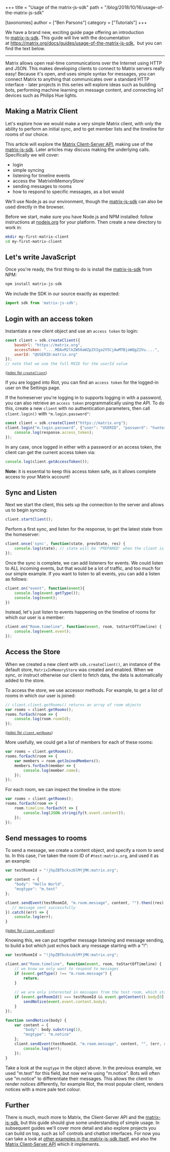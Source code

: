 +++
title = "Usage of the matrix-js-sdk"
path = "/blog/2018/10/16/usage-of-the-matrix-js-sdk"

[taxonomies]
author = ["Ben Parsons"]
category = ["Tutorials"]
+++

We have a brand new, exciting guide page offering an introduction to <a href="https://github.com/matrix-org/matrix-js-sdk">matrix-js-sdk</a>. This guide will live with the documentation at <a href="/docs/guides/usage-of-the-matrix-js-sdk">https://matrix.org/docs/guides/usage-of-the-matrix-js-sdk</a>,  but you can find the text below.

<hr />

Matrix allows open real-time communications over the Internet using HTTP and JSON. This makes developing clients to connect to Matrix servers really easy! Because it's open, and uses simple syntax for messages, you can connect Matrix to anything that communicates over a standard HTTP interface - later projects in this series will explore ideas such as building bots, performing machine learning on message content, and connecting IoT devices such as Philips Hue lights.

## Making a Matrix Client

Let's explore how we would make a very simple Matrix client, with only the ability to perform an initial sync, and to get member lists and the timeline for rooms of our choice.

This article will explore the <a href="/docs/spec/client_server/latest.html">Matrix Client-Server API</a>, making use of the <a href="https://github.com/matrix-org/matrix-js-sdk/">matrix-js-sdk</a>. Later articles may discuss making the underlying calls. Specifically we will cover:
<ul>
  <li>login</li>
  <li>simple syncing</li>
  <li>listening for timeline events</li>
  <li>access the `MatrixInMemoryStore`</li>
  <li>sending messages to rooms</li>
  <li>how to respond to specific messages, as a bot would</li>
</ul>
We'll use Node.js as our environment, though the <a href="https://github.com/matrix-org/matrix-js-sdk/">matrix-js-sdk</a> can also be used directly in the browser.

Before we start, make sure you have Node.js and NPM installed: follow instructions at <a href="https://nodejs.org/">nodejs.org</a> for your platform. Then create a new directory to work in:

```sh
mkdir my-first-matrix-client
cd my-first-matrix-client
```

## Let's write JavaScript

Once you're ready, the first thing to do is install the <a href="https://github.com/matrix-org/matrix-js-sdk/">matrix-js-sdk</a> from NPM:

```sh
npm install matrix-js-sdk
```

We include the SDK in our source exactly as expected:

```js
import sdk from 'matrix-js-sdk';
```

## Login with an access token

Instantiate a new client object and use an `access token` to login:

```js
const client = sdk.createClient({
    baseUrl: "https://matrix.org",
    accessToken: "....MDAxM2lkZW50aWZpZXIga2V5CjAwMTBjaWQgZ2Vu....",
    userId: "@USERID:matrix.org"
});
// note that we use the full MXID for the userId value
```

<small>(<a href="http://matrix-org.github.io/matrix-js-sdk/0.11.1/global.html#createClient">jsdoc for `createClient`</a>)</small>

If you are logged into Riot, you can find an `access token` for the logged-in user on the Settings page.

If the homeserver you're logging in to supports logging in with a password, you can also retrieve an `access token` programmatically using the API. To do this, create a new `client` with no authentication parameters, then call `client.login()` with `"m.login.password"`:

```js
const client = sdk.createClient("https://matrix.org");
client.login("m.login.password", {"user": "USERID", "password": "hunter2"}).then((response) => {
    console.log(response.access_token);
});
```

In any case, once logged in either with a password or an access token, the client can get the current access token via:

```js
console.log(client.getAccessToken());
```

<strong>Note:</strong> it is essential to keep this access token safe, as it allows complete access to your Matrix account!

## Sync and Listen

Next we start the client, this sets up the connection to the server and allows us to begin syncing:

```js
client.startClient();
```

Perform a first sync, and listen for the response, to get the latest state from the homeserver:

```js
client.once('sync', function(state, prevState, res) {
    console.log(state); // state will be 'PREPARED' when the client is ready to use
});
```

Once the sync is complete, we can add listeners for events. We could listen to ALL incoming events, but that would be a lot of traffic, and too much for our simple example. If you want to listen to all events, you can add a listen as follows:

```js
client.on("event", function(event){
    console.log(event.getType());
    console.log(event);
})
```

Instead, let's just listen to events happening on the timeline of rooms for which our user is a member:

```js
client.on("Room.timeline", function(event, room, toStartOfTimeline) {
    console.log(event.event);
});
```

## Access the Store

When we created a new client with `sdk.createClient()`, an instance of the default store, `MatrixInMemoryStore` was created and enabled. When we sync, or instruct otherwise our client to fetch data, the data is automatically added to the store.

To access the store, we use accessor methods. For example, to get a list of rooms in which our user is joined:

```js
// client.client.getRooms() returns an array of room objects
var rooms = client.getRooms();
rooms.forEach(room => {
    console.log(room.roomId);
});
```

<small>(<a href="http://matrix-org.github.io/matrix-js-sdk/0.11.1/module-client-MatrixClient.html#getRooms">jsdoc for `client.getRooms`</a>)</small>

More usefully, we could get a list of members for each of these rooms:

```js
var rooms = client.getRooms();
rooms.forEach(room => {
    var members = room.getJoinedMembers();
    members.forEach(member => {
        console.log(member.name);
    });
});
```

For each room, we can inspect the timeline in the store:

```js
var rooms = client.getRooms();
rooms.forEach(room => {
    room.timeline.forEach(t => {
        console.log(JSON.stringify(t.event.content));
    });
});
```

## Send messages to rooms

To send a message, we create a content object, and specify a room to send to. In this case, I've taken the room ID of `#test:matrix.org`, and used it as an example:

```js
var testRoomId = "!jhpZBTbckszblMYjMK:matrix.org";

var content = {
    "body": "Hello World",
    "msgtype": "m.text"
};

client.sendEvent(testRoomId, "m.room.message", content, "").then((res) => {
   // message sent successfully
}).catch((err) => {
    console.log(err);
}
```

<small>(<a href="http://matrix-org.github.io/matrix-js-sdk/0.11.1/module-client-MatrixClient.html#sendEvent">jsdoc for `client.sendEvent`</a>)</small>

Knowing this, we can put together message listening and message sending, to build a bot which just echos back any message starting with a "!":

```js
var testRoomId = "!jhpZBTbckszblMYjMK:matrix.org";

client.on("Room.timeline", function(event, room, toStartOfTimeline) {
    // we know we only want to respond to messages
    if (event.getType() !== "m.room.message") {
        return;
    }
 
    // we are only interested in messages from the test room, which start with "!"
    if (event.getRoomId() === testRoomId && event.getContent().body[0] === '!') {
        sendNotice(event.event.content.body);
    }
});

function sendNotice(body) {
    var content = {
        "body": body.substring(1),
        "msgtype": "m.notice"
    };
    client.sendEvent(testRoomId, "m.room.message", content, "", (err, res) => {
        console.log(err);
    });
}
```

Take a look at the `msgtype` in the object above. In the previous example, we used "m.text" for this field, but now we're using "m.notice". Bots will often use "m.notice" to differentiate their messages. This allows the client to render notices differently, for example Riot, the most popular client, renders notices with a more pale text colour.

## Further

There is much, much more to Matrix, the Client-Server API and the <a href="https://github.com/matrix-org/matrix-js-sdk/">matrix-js-sdk</a>, but this guide should give some understanding of simple usage. In subsequent guides we'll cover more detail and also explore projects you can build on top, such as IoT controls and chatbot interfaces. For now you can take a look at <a href="https://github.com/matrix-org/matrix-js-sdk/tree/master/examples">other examples in the matrix-js-sdk itself</a>, and also the <a href="/docs/spec/client_server/latest.html">Matrix Client-Server API</a> which it implements.
